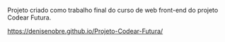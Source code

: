 Projeto criado como trabalho final do curso de web front-end do projeto Codear Futura.

https://denisenobre.github.io/Projeto-Codear-Futura/

